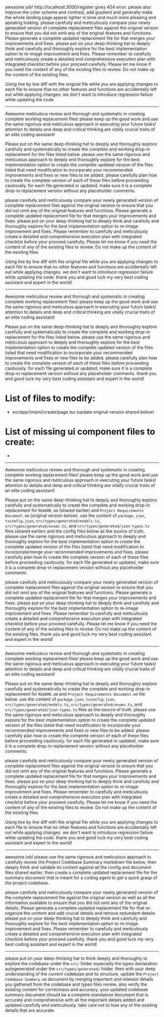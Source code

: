awesome job! http://localhost:3000/register gives 404 error. please also improve the color scheme and contrast, add gradient and generally make the whole landing page appear lighter in tone and much more pleasing and apealing looking. please carefully and meticulously compare your newly generated version of complete replacement files against the original version to ensure that you did not omit any of the original features and functions. Please generate a complete updated replacement file for that merges your improvements and fixes. please put on your deep-thinking hat to deeply think and carefully and thoroughly explore for the best implementation option to re-image improvement and fixes. Please remember to carefully and meticulously create a detailed and comprehensive execution plan with integrated checklist before your proceed carefully. Please let me know if you need the content of any of the existing files to review. Do not make up the content of the existing files.

Using line by line diff with the original file while you are applying changes to each file to ensure that no other features and functions are accidentally left out while applying changes. we don't want to introduce regression failure while updating the code.

---
Awesome meticulous review and thorough and systematic in creating complete working replacement files! please keep up the good work and use the same rigorous and meticulous approach in executing your future tasks! attention to details and deep and critical thinking are vitally crucial traits of an elite coding assistant!

Please put on the same deep-thinking hat to deeply and thoroughly explore carefully and systematically to create the complete and working drop-in replacement for the files listed below. please use the same rigorous and meticulous approach to deeply and thoroughly explore for the best implementation option to create the complete updated version of the files listed that need modification to incorporate your recommended improvements and fixes or new files to be added. please carefully plan how to create the complete version of each of these files before proceeding cautiously. for each file generated or updated, make sure it is a complete drop-in replacement version without any placeholder comments.

please carefully and meticulously compare your newly generated version of complete replacement files against the original version to ensure that you did not omit any of the original features and functions. Please generate a complete updated replacement file for that merges your improvements and fixes. please put on your deep-thinking hat to deeply think and carefully and thoroughly explore for the best implementation option to re-image improvement and fixes. Please remember to carefully and meticulously create a detailed and comprehensive execution plan with integrated checklist before your proceed carefully. Please let me know if you need the content of any of the existing files to review. Do not make up the content of the existing files.

Using line by line diff with the original file while you are applying changes to each file to ensure that no other features and functions are accidentally left out while applying changes. we don't want to introduce regression failure while updating the code. thank you and good luck my very best coding assistant and expert in the world!

---
Awesome meticulous review and thorough and systematic in creating complete working replacement files! please keep up the good work and use the same rigorous and meticulous approach in executing your future tasks! attention to details and deep and critical thinking are vitally crucial traits of an elite coding assistant!

Please put on the same deep-thinking hat to deeply and thoroughly explore carefully and systematically to create the complete and working drop-in replacement for the files listed below. please use the same rigorous and meticulous approach to deeply and thoroughly explore for the best implementation option to create the complete updated version of the files listed that need modification to incorporate your recommended improvements and fixes or new files to be added. please carefully plan how to create the complete version of each of these files before proceeding cautiously. for each file generated or updated, make sure it is a complete drop-in replacement version without any placeholder comments. thank you and good luck my very best coding assistant and expert in the world!

# List of files to modify:
- src/app/(main)/create/page.tsx (update original version shared below)

# List of missing ui component files to create:
- 

---
Awesome meticulous review and thorough and systematic in creating complete working replacement files! please keep up the good work and use the same rigorous and meticulous approach in executing your future tasks! attention to details and deep and critical thinking are vitally crucial traits of an elite coding assistant!

Please put on the same deep-thinking hat to deeply and thoroughly explore carefully and systematically to create the complete and working drop-in replacement for `README.md` (shared earlier) and `Project Requirements Document.md` (original version below). use the content of `package.json`, `tsconfig.json`, `src/types/generated/models.ts`, `src/types/generated/enums.ts`, and `src/types/generated/json-types.ts` files (shared earlier) and the config files below as the source of truth. please use the same rigorous and meticulous approach to deeply and thoroughly explore for the best implementation option to create the complete updated version of the files listed that need modification to incorporate/merge your recommended improvements and fixes. please carefully plan how to create the complete version of each of these files before proceeding cautiously. for each file generated or updated, make sure it is a complete drop-in replacement version without any placeholder comments.

please carefully and meticulously compare your newly generated version of complete replacement files against the original version to ensure that you did not omit any of the original features and functions. Please generate a complete updated replacement file for that merges your improvements and fixes. please put on your deep-thinking hat to deeply think and carefully and thoroughly explore for the best implementation option to re-image improvement and fixes. Please remember to carefully and meticulously create a detailed and comprehensive execution plan with integrated checklist before your proceed carefully. Please let me know if you need the content of any of the existing files to review. Do not make up the content of the existing files. thank you and good luck my very best coding assistant and expert in the world!

---
Awesome meticulous review and thorough and systematic in creating complete working replacement files! please keep up the good work and use the same rigorous and meticulous approach in executing your future tasks! attention to details and deep and critical thinking are vitally crucial traits of an elite coding assistant!

Please put on the same deep-thinking hat to deeply and thoroughly explore carefully and systematically to create the complete and working drop-in replacement for `README.md` and `Project Requirements Document.md` file below. use the content of `package.json`, `tsconfig.json`, `src/types/generated/models.ts`, `src/types/generated/enums.ts`, and `src/types/generated/json-types.ts` files as the source of truth. please use the same rigorous and meticulous approach to deeply and thoroughly explore for the best implementation option to create the complete updated version of the files listed that need modification to incorporate your recommended improvements and fixes or new files to be added. please carefully plan how to create the complete version of each of these files before proceeding cautiously. for each file generated or updated, make sure it is a complete drop-in replacement version without any placeholder comments.

please carefully and meticulously compare your newly generated version of complete replacement files against the original version to ensure that you did not omit any of the original features and functions. Please generate a complete updated replacement file for that merges your improvements and fixes. please put on your deep-thinking hat to deeply think and carefully and thoroughly explore for the best implementation option to re-image improvement and fixes. Please remember to carefully and meticulously create a detailed and comprehensive execution plan with integrated checklist before your proceed carefully. Please let me know if you need the content of any of the existing files to review. Do not make up the content of the existing files.

Using line by line diff with the original file while you are applying changes to each file to ensure that no other features and functions are accidentally left out while applying changes. we don't want to introduce regression failure while updating the code. thank you and good luck my very best coding assistant and expert in the world!

---
awesome job! please use the same rigorous and meticulous approach to carefully review the Project Codebase Summary markdown file below, then deeply think and validate its content against all the config and document files shared earlier, then create a complete updated replacement file for the summary document that is meant for a coding agent to get a quick grasp of the project codebase.

please carefully and meticulously compare your newly generated version of the complete replacement file against the original version as well as all the information available to ensure that you did not omit any of the original details. Please generate a complete updated replacement file for that re-organize the content and add crucial details and remove redundant details. please put on your deep-thinking hat to deeply think and carefully and thoroughly explore for the best implementation option to re-image improvement and fixes. Please remember to carefully and meticulously create a detailed and comprehensive execution plan with integrated checklist before your proceed carefully. thank you and good luck my very best coding assistant and expert in the world!

---
please put on your deep-thinking hat to think deeply and thoroughly to explore the codebase under the `src/` folder especially the types declaration autogenerated under the `src/types/generated/` folder. then with your deep understanding of the current codebase and its structure, update the `Project Codebase Summary.md` document by merging important and relevant details you gathered from the codebase and types files review. also verify the existing content for correctness and accuracy. your updated codebase summary document should be a complete standalone document that is accurate and comprehensive with all the important details added and updated carefully and meticulously. take care not to lose any of the existing details that are accurate.

